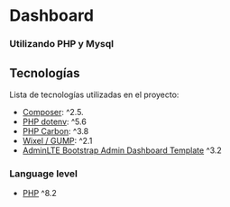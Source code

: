 # Dashboard
### Utilizando **PHP y Mysql**
## Tecnologías

Lista de tecnologías utilizadas en el proyecto:

* [Composer](https://getcomposer.org/): ^2.5.
* [PHP dotenv](https://github.com/vlucas/phpdotenv): ^5.6
* [PHP Carbon](https://carbon.nesbot.com/): ^3.8
* [Wixel / GUMP](https://github.com/Wixel/GUMP): ^2.1
* [AdminLTE Bootstrap Admin Dashboard Template](https://adminlte.io/) ^3.2

[//]: # (* [PHP MAILER]&#40;https://packagist.org/packages/phpmailer/phpmailer&#41;: v6.8.0)

[//]: # (* [Bootstrap]&#40;https://getbootstrap.com/&#41;: v4.6.2 )

[//]: # (* [jQuery]&#40;https://jquery.com/&#41;: v3.6.4)

[//]: # (* [SweetAlert2]&#40;https://sweetalert2.github.io/&#41;: v11.7.5)

[//]: # (* [Font Awesome Free]&#40;https://fontawesome.com&#41;: v6.4.0)

[//]: # (* [Inputmask]&#40;https://github.com/RobinHerbots/Inputmask&#41;: v5.0.9-beta.4)

### Language level

* [PHP](https://www.php.net/) ^8.2